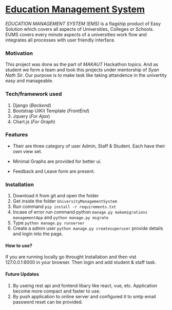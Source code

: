 # [Education Management System](https://educationmanagementsystem.herokuapp.com/)

*EDUCATION MANAGEMENT SYSTEM (EMS)*  is a flagship product of Easy Solution which covers all aspects of Universities, Colleges or Schools. EUMS covers every minute aspects of a universities work flow and integrates all processes with user friendly interface.

### Motivation

This project was done as the part of *MAKAUT* Hackathon topics. And as student we form a team and took this projects under mentorship of _Syan Nath Sir_. Our purpose is to make task like taking attandence in the univertity easy and manageable.

### Tech/framework used

1. Django (_Backend_)
2. Bootstrap UiKit Template (_FrontEnd_)
3. Jquery (_For Ajax_)
4. Chart.js (_For Graph_)

### Features

+ Their are three category of user Admin, Staff & Student. Each have their own view set.

+ Minimal Graphs are provided for better ui.

+ Feedback and Leave form are present.


### Installation

1. Download it from git and open the folder
2. Get inside the folder `UniversityManagementSystem`
3. Run command `pip install -r requirements.txt`
4. Incase of error run command python `manage.py makemigrations managementApp` and `python manage.py migrate`
5. Type `python manage.py runserver`
6. Create a admin user `python manage.py createsuperuser` provide details and login into the page.

#### How to use?

If you are running locally go throught Installation and then vist 127.0.0.1:8000 in your browser. Then login and add student & staff task.


#### Future Updates

1. By useing rest api and fontend libary like react, vue, etc. Application become more compact and faster to use.
2. By push application to online server and configured it to smtp email password reset can be provided.
